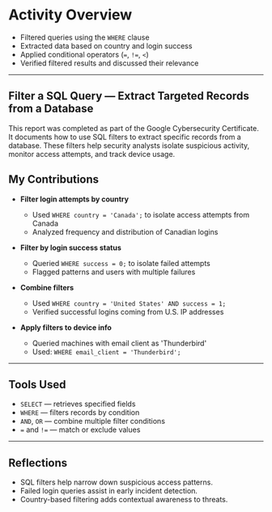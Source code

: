 # Activity Overview

- Filtered queries using the `WHERE` clause  
- Extracted data based on country and login success  
- Applied conditional operators (`=`, `!=`, `<`)  
- Verified filtered results and discussed their relevance

---

## Filter a SQL Query — Extract Targeted Records from a Database

This report was completed as part of the Google Cybersecurity Certificate. It documents how to use SQL filters to extract specific records from a database. These filters help security analysts isolate suspicious activity, monitor access attempts, and track device usage.

## My Contributions

- **Filter login attempts by country**
  - Used `WHERE country = 'Canada';` to isolate access attempts from Canada  
  - Analyzed frequency and distribution of Canadian logins

- **Filter by login success status**
  - Queried `WHERE success = 0;` to isolate failed attempts  
  - Flagged patterns and users with multiple failures

- **Combine filters**
  - Used `WHERE country = 'United States' AND success = 1;`  
  - Verified successful logins coming from U.S. IP addresses

- **Apply filters to device info**
  - Queried machines with email client as 'Thunderbird'  
  - Used: `WHERE email_client = 'Thunderbird';`

---

## Tools Used

- `SELECT` — retrieves specified fields  
- `WHERE` — filters records by condition  
- `AND`, `OR` — combine multiple filter conditions  
- `=` and `!=` — match or exclude values  

---

## Reflections

- SQL filters help narrow down suspicious access patterns. 
- Failed login queries assist in early incident detection.
- Country-based filtering adds contextual awareness to threats.
